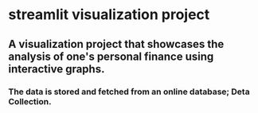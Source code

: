 # streamlit visualization project

## A visualization project that showcases the analysis of one's personal finance using interactive graphs. 

### The data is stored and fetched from an online database; Deta Collection.
